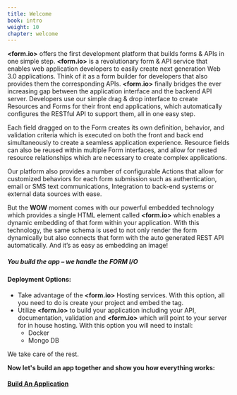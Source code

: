 ```yaml
---
title: Welcome
book: intro
weight: 10
chapter: welcome
---
```


**&lt;<span class="text-primary">form</span>.<span class="text-secondary">io</span>&gt;** offers the first development platform that builds forms & APIs in one simple step. **&lt;<span class="text-primary">form</span>.<span class="text-secondary">io</span>&gt;** is a revolutionary form & API service that enables web application developers to easily create next generation Web 3.0 applications. Think of it as a form builder for developers that also provides them the corresponding APIs. **&lt;<span class="text-primary">form</span>.<span class="text-secondary">io</span>&gt;** finally bridges the ever increasing gap between the application interface and the backend API server. Developers use our simple drag & drop interface to create Resources and Forms for their front end applications, which automatically configures the RESTful API to support them, all in one easy step.

Each field dragged on to the Form creates its own definition, behavior, and validation criteria which is executed on both the front and back end simultaneously to create a seamless application experience. Resource fields can also be reused within multiple Form interfaces, and allow for nested resource relationships which are necessary to create complex applications.

Our platform also provides a number of configurable Actions that allow for customized behaviors for each form submission such as authentication, email or SMS text communications, Integration to back-end systems or external data sources with ease.

But the **WOW** moment comes with our powerful embedded technology which provides a single HTML element called **&lt;<span class="text-primary">form</span>.<span class="text-secondary">io</span>&gt;** which enables a dynamic embedding of that form within your application. With this technology, the same schema is used to not only render the form dynamically but also connects that form with the auto generated REST API automatically. And it’s as easy as embedding an image!

##### You build the app – ***we handle the FORM I/O***

#### Deployment Options:
- Take advantage of the **&lt;<span class="text-primary">form</span>.<span class="text-secondary">io</span>&gt;** Hosting services. With this option, all you need to do is create your project and embed the tag.
- Utilize **&lt;<span class="text-primary">form</span>.<span class="text-secondary">io</span>&gt;** to build your application including your API, documentation, validation and **&lt;<span class="text-primary">form</span>.<span class="text-secondary">io</span>&gt;** which will point to your server for in house hosting. With this option you will need to install:
  - Docker
  - Mongo DB

We take care of the rest.

**Now let's build an app together and show you how everything works:**

#### [**Build An Application**](/start)
